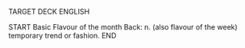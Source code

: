 TARGET DECK
ENGLISH

START
Basic
Flavour of the month
Back: n. (also flavour of the week) temporary trend or fashion.
END
